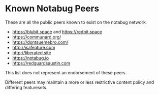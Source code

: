 # Known Notabug Peers

These are all the public peers known to exist on the notabug network.

 * https://blubit.space and https://redbit.space
 * https://communard.org/
 * https://dontsuemebro.com/
 * http://isafeature.com
 * http://liberated.site
 * https://notabug.io
 * https://redguardsaustin.com

This list does not represent an endorsement of these peers.

Different peers may maintain a more or less restrictive content policy and differing featuresets.
